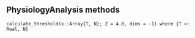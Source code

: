 ## PhysiologyAnalysis methods

```@docs
calculate_threshold(x::Array{T, N}; Z = 4.0, dims = -1) where {T <: Real, N}
```